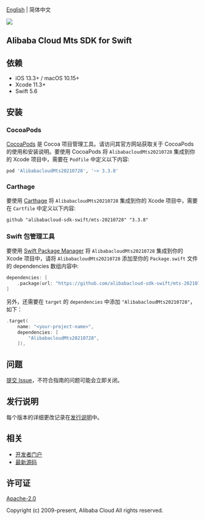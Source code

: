 [English](README.md) | 简体中文

![](https://aliyunsdk-pages.alicdn.com/icons/AlibabaCloud.svg)

## Alibaba Cloud Mts SDK for Swift

## 依赖

- iOS 13.3+ / macOS 10.15+
- Xcode 11.3+
- Swift 5.6

## 安装

### CocoaPods

[CocoaPods](https://cocoapods.org) 是 Cocoa 项目管理工具。请访问其官方网站获取关于 CocoaPods 的使用和安装说明。要使用 CocoaPods 将 `AlibabacloudMts20210728` 集成到你的 Xcode 项目中，需要在 `Podfile` 中定义以下内容:

```ruby
pod 'AlibabacloudMts20210728', '~> 3.3.8'
```

### Carthage

要使用 [Carthage](https://github.com/Carthage/Carthage) 将 `AlibabacloudMts20210728` 集成到你的 Xcode 项目中，需要在 `Cartfile` 中定义以下内容:

```ogdl
github "alibabacloud-sdk-swift/mts-20210728" "3.3.8"
```

### Swift 包管理工具

要使用 [Swift Package Manager](https://swift.org/package-manager/) 将 `AlibabacloudMts20210728` 集成到你的 Xcode 项目中，请将 `AlibabacloudMts20210728` 添加至你的 `Package.swift` 文件的 dependencies 数组内容中:

```swift
dependencies: [
    .package(url: "https://github.com/alibabacloud-sdk-swift/mts-20210728.git", from: "3.3.8")
]
```

另外，还需要在 `target` 的 `dependencies` 中添加 `"AlibabacloudMts20210728"`，如下：

```swift
.target(
    name: "<your-project-name>",
    dependencies: [
        "AlibabacloudMts20210728",
    ]),
```

## 问题

[提交 Issue](https://github.com/alibabacloud-sdk-swift/mts-20210728/issues/new)，不符合指南的问题可能会立即关闭。

## 发行说明

每个版本的详细更改记录在[发行说明](./ChangeLog.txt)中。

## 相关

* [开发者门户](https://next.api.aliyun.com/home)
* [最新源码](https://github.com/alibabacloud-sdk-swift/mts-20210728)

## 许可证

[Apache-2.0](http://www.apache.org/licenses/LICENSE-2.0)

Copyright (c) 2009-present, Alibaba Cloud All rights reserved.
